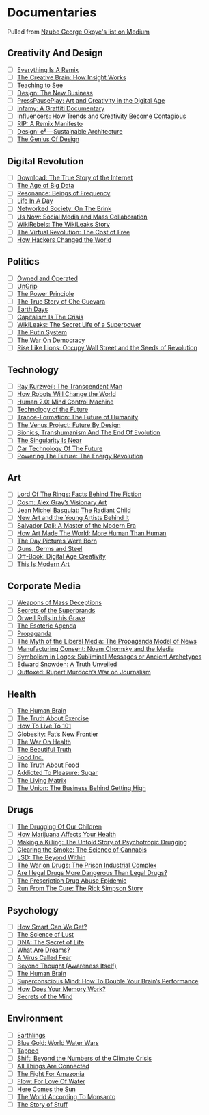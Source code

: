 # Documentaries

Pulled from [Nzube George Okoye's list on Medium](https://medium.com/@nzubeokoye/the-free-documentary-list-7435884a1fb8#.otl4sdltk)

## Creativity And Design

- [ ] [Everything Is A Remix](http://www.youtube.com/watch?v=coGpmA4saEk)
- [ ] [The Creative Brain: How Insight Works](http://www.dailymotion.com/video/xy9ag1_bbc-horizon-the-creative-brain-how-insight-works_tech)
- [ ] [Teaching to See](https://vimeo.com/45232468)
- [ ] [Design: The New Business](https://vimeo.com/31678404)
- [ ] [PressPausePlay: Art and Creativity in the Digital Age](https://vimeo.com/34608191)
- [ ] [Infamy: A Graffiti Documentary](https://www.youtube.com/watch?v=po_hM90TgD4)
- [ ] [Influencers: How Trends and Creativity Become Contagious](https://vimeo.com/16430345)
- [ ] [RIP: A Remix Manifesto](http://www.nfb.ca/film/rip_a_remix_manifesto/)
- [ ] [Design: e² — Sustainable Architecture](http://www.youtube.com/watch?v=wDnvY6xHOjw&list=PLB9420CC3553FFE23)
- [ ] [The Genius Of Design](https://www.youtube.com/watch?v=NkQXUKQYrsQ)

## Digital Revolution

- [ ] [Download: The True Story of the Internet](https://www.youtube.com/watch?v=qQwCx-Ey6x8)
- [ ] [The Age of Big Data](http://gsis.mediacore.tv/media/bbc-horizon-the-age-of-big-data)
- [ ] [Resonance: Beings of Frequency](http://www.youtube.com/watch?v=QV9dhGv_tTs)
- [ ] [Life In A Day](http://www.youtube.com/watch?v=JaFVr_cJJIY)
- [ ] [Networked Society: On The Brink](http://www.youtube.com/watch?v=_wqm6G5DjaI)
- [ ] [Us Now: Social Media and Mass Collaboration](https://vimeo.com/4489849)
- [ ] [WikiRebels: The WikiLeaks Story](http://www.youtube.com/watch?v=NhTfOL9_HBE&list=PL6D8EE2E0B836F096)
- [ ] [The Virtual Revolution: The Cost of Free](http://www.youtube.com/watch?v=PQtCnYkp1UM)
- [ ] [How Hackers Changed the World](http://www.youtube.com/watch?v=OfCewYcnSu4)

## Politics

- [ ] [Owned and Operated](http://www.youtube.com/watch?v=njSV5LtVmR4)
- [ ] [UnGrip](http://www.youtube.com/watch?v=tScuHwVtRcY)
- [ ] [The Power Principle](https://www.youtube.com/watch?v=r5If2YaLtX4)
- [ ] [The True Story of Che Guevara](http://www.youtube.com/watch?v=g-ZJAS_ZzKU)
- [ ] [Earth Days](http://www.youtube.com/watch?v=cBVGzf-fFl0)
- [ ] [Capitalism Is The Crisis](http://www.youtube.com/watch?v=fYFw3O--2R0)
- [ ] [WikiLeaks: The Secret Life of a Superpower](https://www.youtube.com/watch?v=Kzsl4tW54gM)
- [ ] [The Putin System](https://www.youtube.com/watch?v=pi0Jjp16eVk)
- [ ] [The War On Democracy](http://www.youtube.com/watch?v=oeHzc1h8k7o)
- [ ] [Rise Like Lions: Occupy Wall Street and the Seeds of Revolution](http://www.youtube.com/watch?v=W6dgLnn31nU)

## Technology

- [ ] [Ray Kurzweil: The Transcendent Man](https://www.youtube.com/watch?v=tsg-__K_IAI)
- [ ] [How Robots Will Change the World](https://www.youtube.com/watch?v=LWk-8L9TP6s)
- [ ] [Human 2.0: Mind Control Machine](https://www.youtube.com/watch?v=BNbK1e0wqEA)
- [ ] [Technology of the Future](https://www.youtube.com/watch?v=ffWCVhOFpDQ)
- [ ] [Trance-Formation: The Future of Humanity](https://vimeo.com/40806881)
- [ ] [The Venus Project: Future By Design](http://www.youtube.com/watch?v=IJf52Ir10xA)
- [ ] [Bionics, Transhumanism And The End Of Evolution](https://www.youtube.com/watch?v=ZdKBmL3GKBo)
- [ ] [The Singularity Is Near](https://www.youtube.com/watch?v=7GcL3a4WK6M)
- [ ] [Car Technology Of The Future](https://www.youtube.com/watch?v=KI0ZXXeKt0w)
- [ ] [Powering The Future: The Energy Revolution](https://www.youtube.com/watch?v=vOitpAR1PAE)

## Art

- [ ] [Lord Of The Rings: Facts Behind The Fiction](https://www.youtube.com/watch?v=uB10j8H92Ig)
- [ ] [Cosm: Alex Gray’s Visionary Art](https://www.youtube.com/watch?v=IlPniueuOKY)
- [ ] [Jean Michel Basquiat: The Radiant Child](https://www.youtube.com/watch?v=GTbykf5Fpl0)
- [ ] [New Art and the Young Artists Behind It](http://www.youtube.com/watch?v=A1ax7SD8wk4)
- [ ] [Salvador Dali: A Master of the Modern Era](http://www.youtube.com/watch?v=OkGfWZfRzWM)
- [ ] [How Art Made The World: More Human Than Human](https://www.youtube.com/watch?v=2eGRoSjp3Ik)
- [ ] [The Day Pictures Were Born](http://www.youtube.com/watch?v=LvhDb4phhzY)
- [ ] [Guns, Germs and Steel](https://www.youtube.com/watch?v=ojU31yHDqiM)
- [ ] [Off-Book: Digital Age Creativity](http://www.youtube.com/watch?v=8tWZ2JmFpx0&list=PLC3D565688483CCB5)
- [ ] [This Is Modern Art](http://www.youtube.com/watch?list=PLCCFD7449BEF13A87&v=yoSjRRv6ZrE)

## Corporate Media

- [ ] [Weapons of Mass Deceptions](http://www.youtube.com/watch?v=wkkAXkhKg98)
- [ ] [Secrets of the Superbrands](http://www.youtube.com/watch?v=TdkeMpN8hOI)
- [ ] [Orwell Rolls in his Grave](http://www.youtube.com/watch?v=g_lYGyIaK80)
- [ ] [The Esoteric Agenda](http://www.youtube.com/watch?v=21P-FXXMqQ8)
- [ ] [Propaganda](https://www.youtube.com/watch?v=WEGMJE6I_Q4)
- [ ] [The Myth of the Liberal Media: The Propaganda Model of News](https://www.youtube.com/watch?v=E8oHl3ooeZo)
- [ ] [Manufacturing Consent: Noam Chomsky and the Media](https://www.youtube.com/watch?v=RO51ahW9JlE)
- [ ] [Symbolism in Logos: Subliminal Messages or Ancient Archetypes](http://www.youtube.com/watch?v=QngdEQmmBM4)
- [ ] [Edward Snowden: A Truth Unveiled](https://www.youtube.com/watch?v=AOJoy6asU_g)
- [ ] [Outfoxed: Rupert Murdoch’s War on Journalism](http://vimeo.com/24935369)

## Health

- [ ] [The Human Brain](https://www.youtube.com/watch?v=eltJIh7vhWw)
- [ ] [The Truth About Exercise](http://www.unifiedstream.com/the-science-behind-high-intensity-interval-training/)
- [ ] [How To Live To 101](https://vimeo.com/15131348)
- [ ] [Globesity: Fat’s New Frontier](https://www.youtube.com/watch?v=mGL3iT5MMdQ)
- [ ] [The War On Health](http://www.youtube.com/watch?v=h0CQrL5nzwo)
- [ ] [The Beautiful Truth](https://www.youtube.com/watch?v=elGywOBYpeo)
- [ ] [Food Inc.](https://vimeo.com/35413948)
- [ ] [The Truth About Food](http://www.youtube.com/watch?v=JXZ1dH7tJWw)
- [ ] [Addicted To Pleasure: Sugar](http://tune.pk/video/1074581/documentary-addicted-to-pleasure-sugar-bbc-documentary-series)
- [ ] [The Living Matrix](https://www.youtube.com/watch?v=d5ZU0GSoeo8)
- [ ] [The Union: The Business Behind Getting High](https://www.youtube.com/watch?v=rwkFmvIg4CU)

## Drugs 

- [ ] [The Drugging Of Our Children](http://www.youtube.com/watch?v=26e5PqrCePk)
- [ ] [How Marijuana Affects Your Health](http://www.youtube.com/watch?v=hHnQ-YAqAsA)
- [ ] [Making a Killing: The Untold Story of Psychotropic Drugging](https://www.youtube.com/watch?v=qHlLRge45sg)
- [ ] [Clearing the Smoke: The Science of Cannabis](http://www.youtube.com/watch?v=8aTbnO9I-TU)
- [ ] [LSD: The Beyond Within](http://www.youtube.com/watch?v=wtogEfQF6l8&list=PL0F0F30BC655676CF)
- [ ] [The War on Drugs: The Prison Industrial Complex](http://www.youtube.com/watch?v=ASOqIxXbvCU)
- [ ] [Are Illegal Drugs More Dangerous Than Legal Drugs?](https://www.youtube.com/watch?v=gdshjspbh9A)
- [ ] [The Prescription Drug Abuse Epidemic](http://www.youtube.com/watch?v=BTP2Eyvrgo4)
- [ ] [Run From The Cure: The Rick Simpson Story](http://www.youtube.com/watch?v=0psJhQHk_GI)

## Psychology

- [ ] [How Smart Can We Get?](http://www.youtube.com/watch?v=vsFJ3jHmaEQ)
- [ ] [The Science of Lust](http://www.youtube.com/watch?v=LCK6zoiafio)
- [ ] [DNA: The Secret of Life](https://www.youtube.com/watch?v=d7ET4bbkTm0)
- [ ] [What Are Dreams?](https://www.youtube.com/watch?v=i539ynXmh-c)
- [ ] [A Virus Called Fear](http://www.youtube.com/watch?v=O-VLHNpwju0)
- [ ] [Beyond Thought (Awareness Itself)](http://www.youtube.com/watch?v=IHcOvPtYE08)
- [ ] [The Human Brain](http://www.youtube.com/watch?v=et-cnKqPFFw)
- [ ] [Superconscious Mind: How To Double Your Brain’s Performance](http://www.youtube.com/watch?v=XqcNhax5_sw&list=PLDD75B9A502E932E7)
- [ ] [How Does Your Memory Work?](https://www.youtube.com/watch?v=kXJUt6XUtQ0)
- [ ] [Secrets of the Mind](https://www.youtube.com/watch?v=zYy4afIWtug)

## Environment

- [ ] [Earthlings](http://www.youtube.com/watch?v=ce4DJh-L7Ys)
- [ ] [Blue Gold: World Water Wars](http://www.youtube.com/watch?v=B1a3tjqQiBI)
- [ ] [Tapped](http://www.hulu.com/watch/192680)
- [ ] [Shift: Beyond the Numbers of the Climate Crisis](https://vimeo.com/69357437)
- [ ] [All Things Are Connected](http://www.youtube.com/watch?v=lHgoKKr85N8)
- [ ] [The Fight For Amazonia](http://www.aljazeera.com/programmes/fightforamazonia/)
- [ ] [Flow: For Love Of Water](http://www.youtube.com/watch?v=9aBZP4RnMxw)
- [ ] [Here Comes the Sun](http://www.youtube.com/watch?v=mLHBFyfvK8A)
- [ ] [The World According To Monsanto](http://www.youtube.com/watch?v=N6_DbVdVo-k)
- [ ] [The Story of Stuff](http://www.youtube.com/watch?v=9GorqroigqM)
